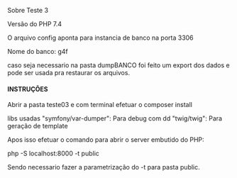Sobre Teste 3

Versão do PHP 7.4

O arquivo config aponta para instancia de banco na porta 3306

Nome do banco: g4f

caso seja necessario na pasta dumpBANCO foi feito um export dos dados e
pode ser usada pra restaurar os arquivos.

#### INSTRUÇÕES ####

Abrir a pasta teste03 e com terminal efetuar o composer install

libs usadas
"symfony/var-dumper": Para debug com dd
"twig/twig": Para geração de template

Apos isso efetuar o comando para abrir o server embutido do PHP:

php -S localhost:8000 -t public

Sendo necessario fazer a parametrização do -t para pasta public.


